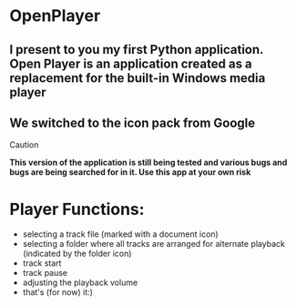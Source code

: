 # OpenPlayer
## I present to you my first Python application. Open Player is an application created as a replacement for the built-in Windows media player

## We switched to the icon pack from Google

>[!CAUTION]
**This version of the application is still being tested and various bugs and bugs are being searched for in it. Use this app at your own risk**

# Player Functions:
- selecting a track file (marked with a document icon)
- selecting a folder where all tracks are arranged for alternate playback (indicated by the folder icon)
- track start
- track pause
- adjusting the playback volume
- that's (for now) it:)
